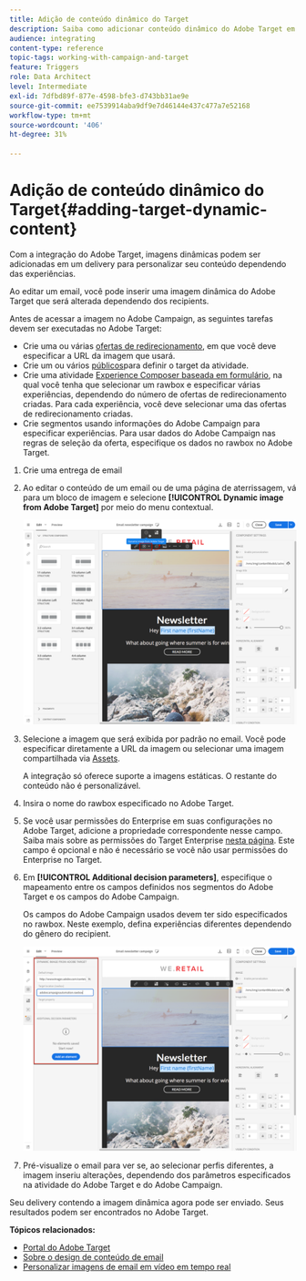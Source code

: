 ```yaml
---
title: Adição de conteúdo dinâmico do Target
description: Saiba como adicionar conteúdo dinâmico do Adobe Target em uma de suas entregas do Adobe Campaign.
audience: integrating
content-type: reference
topic-tags: working-with-campaign-and-target
feature: Triggers
role: Data Architect
level: Intermediate
exl-id: 7dfbd89f-877e-4598-bfe3-d743bb31ae9e
source-git-commit: ee7539914aba9df9e7d46144e437c477a7e52168
workflow-type: tm+mt
source-wordcount: '406'
ht-degree: 31%

---
```


# Adição de conteúdo dinâmico do Target{#adding-target-dynamic-content}

Com a integração do Adobe Target, imagens dinâmicas podem ser adicionadas em um delivery para personalizar seu conteúdo dependendo das experiências.

Ao editar um email, você pode inserir uma imagem dinâmica do Adobe Target que será alterada dependendo dos recipients.

Antes de acessar a imagem no Adobe Campaign, as seguintes tarefas devem ser executadas no Adobe Target:

* Crie uma ou várias [ofertas de redirecionamento](https://experienceleague.adobe.com/docs/target/using/experiences/offers/offer-redirect.html?lang=pt-BR), em que você deve especificar a URL da imagem que usará.
* Crie um ou vários [públicos](https://experienceleague.adobe.com/docs/target/using/audiences/create-audiences/audiences.html)para definir o target da atividade.
* Crie uma atividade [Experience Composer baseada em formulário](https://experienceleague.adobe.com/docs/target/using/experiences/form-experience-composer.html), na qual você tenha que selecionar um rawbox e especificar várias experiências, dependendo do número de ofertas de redirecionamento criadas. Para cada experiência, você deve selecionar uma das ofertas de redirecionamento criadas.
* Crie segmentos usando informações do Adobe Campaign para especificar experiências. Para usar dados do Adobe Campaign nas regras de seleção da oferta, especifique os dados no rawbox no Adobe Target.

1. Crie uma entrega de email
1. Ao editar o conteúdo de um email ou de uma página de aterrissagem, vá para um bloco de imagem e selecione **[!UICONTROL Dynamic image from Adobe Target]** por meio do menu contextual.

   ![](assets/tar_insert_dynamic_image.png)

1. Selecione a imagem que será exibida por padrão no email. Você pode especificar diretamente a URL da imagem ou selecionar uma imagem compartilhada via [Assets](../../integrating/using/working-with-campaign-and-assets-core-service.md).

   A integração só oferece suporte a imagens estáticas. O restante do conteúdo não é personalizável.

1. Insira o nome do rawbox especificado no Adobe Target.
1. Se você usar permissões do Enterprise em suas configurações no Adobe Target, adicione a propriedade correspondente nesse campo. Saiba mais sobre as permissões do Target Enterprise [nesta página](https://experienceleague.adobe.com/docs/target/using/administer/manage-users/enterprise/properties-overview.html?lang=pt-BR). Este campo é opcional e não é necessário se você não usar permissões do Enterprise no Target.
1. Em **[!UICONTROL Additional decision parameters]**, especifique o mapeamento entre os campos definidos nos segmentos do Adobe Target e os campos do Adobe Campaign.

   Os campos do Adobe Campaign usados devem ter sido especificados no rawbox. Neste exemplo, defina experiências diferentes dependendo do gênero do recipient.

   ![](assets/tar_additional_decisionning_parameters.png)

1. Pré-visualize o email para ver se, ao selecionar perfis diferentes, a imagem inseriu alterações, dependendo dos parâmetros especificados na atividade do Adobe Target e do Adobe Campaign.

Seu delivery contendo a imagem dinâmica agora pode ser enviado. Seus resultados podem ser encontrados no Adobe Target.

**Tópicos relacionados:**

* [Portal do Adobe Target](https://experienceleague.adobe.com/docs/target/using/integrate/campaign-and-target.html?lang=pt-BR)
* [Sobre o design de conteúdo de email](../../designing/using/designing-content-in-adobe-campaign.md)
* [Personalizar imagens de email em vídeo em tempo real](https://helpx.adobe.com/marketing-cloud/how-to/email-marketing.html)
